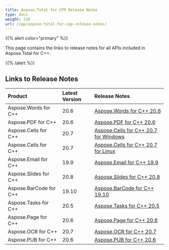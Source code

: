 ```yaml
---
title: Aspose.Total for CPP Release Notes
type: docs
weight: 110
url: /cpp/aspose-total-for-cpp-release-notes/
---
```


{{% alert color="primary" %}}

This page contains the links to release notes for all APIs included in Aspose.Total for C++.

{{% /alert %}}

## **Links to Release Notes**

|**Product**|**Latest Version**|**Release Notes**|
| :- | :- | :- |
|Aspose.Words for C++|20.6|[Aspose.Words for C++ 20.6](/words/cpp/aspose-words-for-cpp-20-6-release-notes)|
|Aspose.PDF for C++|20.6|[Aspose.PDF for C++ 20.6](/pdf/cpp/aspose-pdf-for-cpp-20-6-release-notes)|
|Aspose.Cells for C++|20.7|[Aspose.Cells for C++ 20.7 for Windows](/cells/cpp/aspose-cells-for-cpp-20-7-release-notes-windows/)|
|Aspose.Cells for C++|20.7|[Aspose.Cells for C++ 20.7 for Linux](/cells/cpp/aspose-cells-for-cpp-20-7-release-notes-linux/)|
|Aspose.Email for C++|19.9|[Aspose.Email for C++ 19.9](/email/cpp/aspose-email-for-cpp-19-9-release-notes)|
|Aspose.Slides for C++|20.8|[Aspose.Slides for C++ 20.8](/slides/cpp/aspose-slides-for-cpp-20-8-release-notes)|
|Aspose.BarCode for C++|19.10|[Aspose.BarCode for C++ 19.10](/barcode/cpp/aspose-barcode-for-cpp-19-10-release-notes)|
|Aspose.Tasks for C++|20.5|[Aspose.Tasks for C++ 20.5](/tasks/cpp/aspose-tasks-for-cpp-20-5-release-notes)|
|Aspose.Page for C++|20.6|[Aspose.Page for C++ 20.6](/page/cpp/aspose-page-for-cpp-20-6-release-notes)|
|Aspose.OCR for C++|20.7|[Aspose.OCR for C++ 20.7](/ocr/cpp/aspose-ocr-for-cpp-20-7-release-notes/)|
|Aspose.PUB for C++|20.6|[Aspose.PUB for C++ 20.6](/pub/cpp/aspose-pub-for-cpp-20-6-release-notes)|
